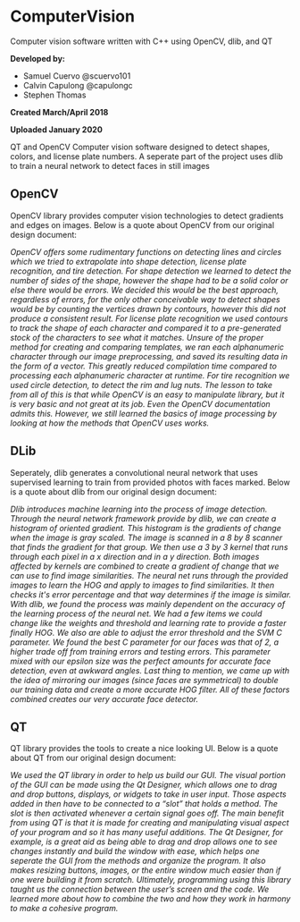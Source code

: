 # ComputerVision
Computer vision software written with C++ using OpenCV, dlib, and QT

**Developed by:**
* Samuel Cuervo @scuervo101
* Calvin Capulong @capulongc
* Stephen Thomas

**Created March/April 2018**

**Uploaded January 2020**

QT and OpenCV Computer vision software designed to detect shapes, colors, and license plate numbers.
A seperate part of the project uses dlib to train a neural network to detect faces in still images

## OpenCV
OpenCV library provides computer vision technologies to detect gradients and edges on images. Below is a quote about OpenCV from our original design document:

*OpenCV offers some rudimentary functions on detecting lines and circles which we tried to extrapolate into shape detection, license plate recognition, and tire detection. For shape detection we learned to detect the number of sides of the shape, however the shape had to be a solid color or else there would be errors. We decided this would be the best approach, regardless of errors, for the only other conceivable way to detect shapes would be by counting the vertices drawn by contours, however this did not produce a consistent result. For license plate recognition we used contours to track the shape of each character and compared it to a pre-generated stock of the characters to see what it matches. Unsure of the proper method for creating and comparing templates, we ran each alphanumeric character through our image preprocessing, and saved its resulting data in the form of a vector. This greatly reduced compilation time compared to processing each alphanumeric character at runtime. For tire recognition we used circle detection, to detect the rim and lug nuts. The lesson to take from all of this is that while OpenCV is an easy to manipulate library, but it is very basic and not great at its job. Even the OpenCV documentation admits this. However, we still learned the basics of image processing by looking at how the methods that OpenCV uses works.*

## DLib
Seperately, dlib generates a convolutional neural network that uses supervised learning to train from provided photos with faces marked. Below is a quote about dlib from our original design document:

*Dlib introduces machine learning into the process of image detection. Through the neural network framework provide by dlib, we can create a histogram of oriented gradient. This histogram is the gradients of change when the image is gray scaled. The image is scanned in a 8 by 8 scanner that finds the gradient for that group. We then use a 3 by 3 kernel that runs through each pixel in a x direction and in a y direction. Both images affected by kernels are combined to create a gradient of change that we can use to find image similarities. The neural net runs through the provided images to learn the HOG and apply to images to find similarities. It then checks it's error percentage and that way determines if the image is similar. With dlib, we found the process was mainly dependent on the accuracy of the learning process of the neural net. We had a few items we could change like the weights and threshold and learning rate to provide a faster finally HOG. We also are able to adjust the error threshold and the SVM C parameter. We found the best C parameter for our faces was that of 2, a higher trade off from training errors and testing errors. This parameter mixed with our epsilon size was the perfect amounts for accurate face detection, even at awkward angles. Last thing to mention, we came up with the idea of mirroring our images (since faces are symmetrical) to double our training data and create a more accurate HOG filter. All of these factors combined creates our very accurate face detector.*

## QT
QT library provides the tools to create a nice looking UI. Below is a quote about QT from our original design document:

*We used the QT library in order to help us build our GUI. The visual portion of the GUI can be made using the Qt Designer, which allows one to drag and drop buttons, displays, or widgets to take in user input. Those aspects added in then have to be connected to a “slot” that holds a method. The slot is then activated whenever a certain signal goes off. The main benefit from using QT is that it is made for creating and manipulating visual aspect of your program and so it has many useful additions. The Qt Designer, for example, is a great aid as being able to drag and drop allows one to see changes instantly and build the window with ease, which helps one seperate the GUI from the methods and organize the program. It also makes resizing buttons, images, or the entire window much easier than if one were building it from scratch. Ultimately, programming using this library taught us the connection between the user’s screen and the code. We learned more about how to combine the two and how they work in harmony to make a cohesive program.*
